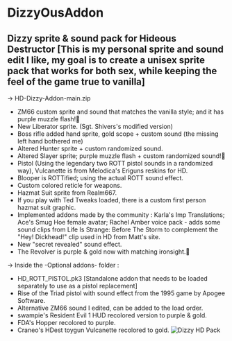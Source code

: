 # DizzyOusAddon

Dizzy sprite & sound pack for Hideous Destructor [This is my personal sprite and sound edit I like, my goal is to create a unisex sprite pack that works for both sex, while keeping the feel of the game true to vanilla]
-------------------------------------------------
-> HD-Dizzy-Addon-main.zip
- ZM66 custom sprite and sound that matches the vanilla style; and it has purple muzzle flash!💜
- New Liberator sprite. (Sgt. Shivers's modified version)
- Boss rifle added hand sprite, gold scope + custom sound (the missing left hand bothered me)
- Altered Hunter sprite + custom randomized sound.
- Altered Slayer sprite; purple muzzle flash + custom randomized sound!💜
- Pistol (Using the legendary two ROTT pistol sounds in a randomized way), Vulcanette is from Melodica's Eriguns reskins for HD.
- Blooper is ROTTified; using the actual ROTT sound effect.
- Custom colored reticle for weapons.
- Hazmat Suit sprite from Realm667.
- If you play with Ted Tweaks loaded, there is a custom first person hazmat suit graphic.
- Implemented addons made by the community : Karla's Imp Translations; Ace's Smug Hoe female avatar; Rachel Amber voice pack - adds some sound clips from Life Is Strange: Before The Storm to complement the "Hey! Dickhead!" clip used in HD from Matt's site.
- New "secret revealed" sound effect.
- The Revolver is purple & gold now with matching ironsight.💜

-> Inside the -Optional addons- folder :
- HD_ROTT_PISTOL.pk3 [Standalone addon that needs to be loaded separately to use as a pistol replacement] 
- Rise of the Triad pistol with sound effect from the 1995 game by Apogee Software.
- Alternative ZM66 sound I edited, can be added to the load order.
- swampie's Resident Evil 1 HUD recolored version to purple & gold.
- FDA's Hopper recolored to purple.
- Craneo's HDest toygun Vulcanette recolored to gold.
![Dizzy HD Pack](https://user-images.githubusercontent.com/61663825/208311409-89252bb7-8df7-4fdb-8ad4-2aac3c98c0e2.png)
